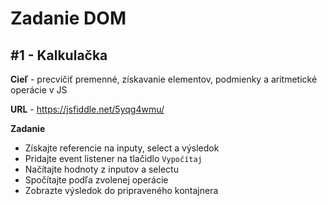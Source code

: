 # Zadanie DOM

## #1 - Kalkulačka

**Cieľ** - precvičiť premenné, získavanie elementov, podmienky a aritmetické operácie v JS

**URL** - https://jsfiddle.net/5yqg4wmu/

**Zadanie**

- Získajte referencie na inputy, select a výsledok
- Pridajte event listener na tlačidlo `Vypočítaj`
- Načítajte hodnoty z inputov a selectu
- Spočítajte podľa zvolenej operácie
- Zobrazte výsledok do pripraveného kontajnera

